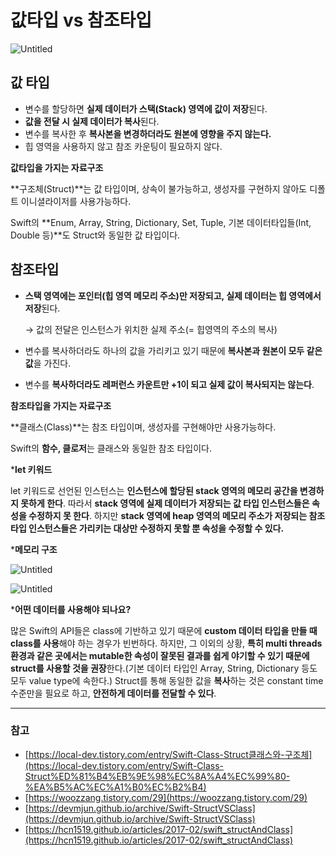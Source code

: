 # 값타입 vs 참조타입

![Untitled](%E1%84%80%E1%85%A1%E1%86%B9%E1%84%90%E1%85%A1%E1%84%8B%E1%85%B5%E1%86%B8%20vs%20%E1%84%8E%E1%85%A1%E1%86%B7%E1%84%8C%E1%85%A9%E1%84%90%E1%85%A1%E1%84%8B%E1%85%B5%E1%86%B8%2054d0776edbe9437b8b17d734d572500a/Untitled.png)

## 값 타입

- 변수를 할당하면 **실제 데이터가 스택(Stack) 영역에 값이 저장**된다.
- **값을 전달 시 실제 데이터가 복사**된다.
- 변수를 복사한 후 **복사본을 변경하더라도 원본에 영향을 주지 않는다.**
- 힙 영역을 사용하지 않고 참조 카운팅이 필요하지 않다.

**값타입을 가지는 자료구조**

**구조체(Struct)**는 값 타입이며, 상속이 불가능하고, 생성자를 구현하지 않아도 디폴트 이니셜라이저를 사용가능하다.

Swift의 **Enum, Array, String, Dictionary, Set, Tuple, 기본 데이터타입들(Int, Double 등)**도 Struct와 동일한 값 타입이다.

## 참조타입

- **스택 영역에는 포인터(힙 영역 메모리 주소)만 저장되고, 실제 데이터는 힙 영역에서 저장**된다.
    
    → 값의 전달은 인스턴스가 위치한 실제 주소(= 힙영역의 주소의 복사)
    
- 변수를 복사하더라도 하나의 값을 가리키고 있기 때문에 **복사본과 원본이 모두 같은 값**을 가진다.
- 변수를 **복사하더라도 레퍼런스 카운트만 +1이 되고 실제 값이 복사되지는 않는다**.

**참조타입을 가지는 자료구조**

**클래스(Class)**는 참조 타입이며, 생성자를 구현해야만 사용가능하다.

Swift의 **함수, 클로저**는 클래스와 동일한 참조 타입이다.

***let 키워드**

let 키워드로 선언된 인스턴스는 **인스턴스에 할당된 stack 영역의 메모리 공간을 변경하지 못하게 한다**. 따라서 **stack 영역에 실제 데이터가 저장되는 값 타입 인스턴스들은 속성을 수정하지 못 한다**. 하지만 **stack 영역에 heap 영역의 메모리 주소가 저장되는 참조 타입 인스턴스들은 가리키는 대상만 수정하지 못할 뿐 속성을 수정할 수 있다.**

***메모리 구조**

![Untitled](%E1%84%80%E1%85%A1%E1%86%B9%E1%84%90%E1%85%A1%E1%84%8B%E1%85%B5%E1%86%B8%20vs%20%E1%84%8E%E1%85%A1%E1%86%B7%E1%84%8C%E1%85%A9%E1%84%90%E1%85%A1%E1%84%8B%E1%85%B5%E1%86%B8%2054d0776edbe9437b8b17d734d572500a/Untitled%201.png)

![Untitled](%E1%84%80%E1%85%A1%E1%86%B9%E1%84%90%E1%85%A1%E1%84%8B%E1%85%B5%E1%86%B8%20vs%20%E1%84%8E%E1%85%A1%E1%86%B7%E1%84%8C%E1%85%A9%E1%84%90%E1%85%A1%E1%84%8B%E1%85%B5%E1%86%B8%2054d0776edbe9437b8b17d734d572500a/Untitled%202.png)

***어떤 데이터를 사용해야 되나요?**

많은 Swift의 API들은 class에 기반하고 있기 때문에 **custom 데이터 타입을 만들 때 class를 사용**해야 하는 경우가 빈번하다. 하지만, 그 이외의 상황, **특히 multi threads 환경과 같은 곳에서는 mutable한 속성이 잘못된 결과를 쉽게 야기할 수 있기 때문에 struct를 사용할 것을 권장**한다.(기본 데이터 타입인 Array, String, Dictionary 등도 모두 value type에 속한다.) Struct를 통해 동일한 값을 **복사**하는 것은 constant time 수준만을 필요로 하고, **안전하게 데이터를 전달할 수 있다**.

---

### 참고

- [https://local-dev.tistory.com/entry/Swift-Class-Struct클래스와-구조체](https://local-dev.tistory.com/entry/Swift-Class-Struct%ED%81%B4%EB%9E%98%EC%8A%A4%EC%99%80-%EA%B5%AC%EC%A1%B0%EC%B2%B4)
- [https://woozzang.tistory.com/29](https://woozzang.tistory.com/29)
- [https://devmjun.github.io/archive/Swift-StructVSClass](https://devmjun.github.io/archive/Swift-StructVSClass)
- [https://hcn1519.github.io/articles/2017-02/swift_structAndClass](https://hcn1519.github.io/articles/2017-02/swift_structAndClass)